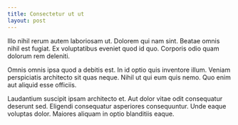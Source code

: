 ```yaml
---
title: Consectetur ut ut
layout: post
---
```

Illo nihil rerum autem laboriosam ut. Dolorem qui nam sint. Beatae omnis nihil est fugiat. Ex voluptatibus eveniet quod id quo. Corporis odio quam dolorum rem deleniti.

Omnis omnis ipsa quod a debitis est. In id optio quis inventore illum. Veniam perspiciatis architecto sit quas neque. Nihil ut qui eum quis nemo. Quo enim aut aliquid esse officiis.

Laudantium suscipit ipsam architecto et. Aut dolor vitae odit consequatur deserunt sed. Eligendi consequatur asperiores consequuntur. Unde eaque voluptas dolor. Maiores aliquam in optio blanditiis eaque.
